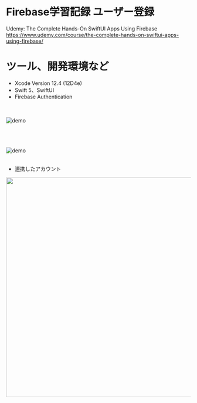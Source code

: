 # Firebase学習記録  ユーザー登録
Udemy: The Complete Hands-On SwiftUI Apps Using Firebase  
https://www.udemy.com/course/the-complete-hands-on-swiftui-apps-using-firebase/

# ツール、開発環境など
- Xcode Version 12.4 (12D4e)
- Swift 5、SwiftUI
- Firebase Authentication

<br><br>
![demo](https://github.com/YamamotoDesu/FungiFinder/blob/main/CreateAccount.gif)
<br><br>

<br><br>
![demo](https://github.com/YamamotoDesu/FungiFinder/blob/main/Login.gif)
<br><br>

- 連携したアカウント
<img src="https://user-images.githubusercontent.com/47273077/122634259-1c59ce80-d118-11eb-8d0a-a9b6ae615548.png" width="600">
<br><br>
